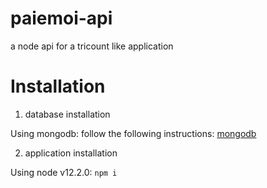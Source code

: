 # paiemoi-api
a node api for a tricount like application

# Installation

1. database installation

Using mongodb:
follow the following instructions: [mongodb](https://docs.mongodb.com/v3.6/tutorial/install-mongodb-on-debian/)


2. application installation

Using node v12.2.0: `npm i`
